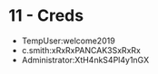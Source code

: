 # 11 - Creds




* TempUser:welcome2019
* c.smith:xRxRxPANCAK3SxRxRx
* Administrator:XtH4nkS4Pl4y1nGX